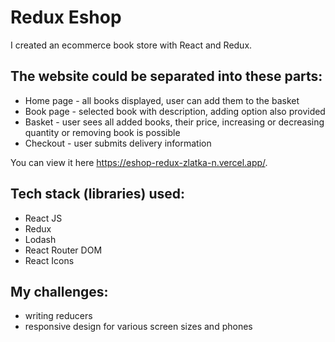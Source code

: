 # Redux Eshop

I created an ecommerce book store with React and Redux.

## The website could be separated into these parts:

- Home page - all books displayed, user can add them to the basket
- Book page - selected book with description, adding option also provided
- Basket - user sees all added books, their price, increasing or decreasing quantity or removing book is possible
- Checkout - user submits delivery information

You can view it here https://eshop-redux-zlatka-n.vercel.app/.

## Tech stack (libraries) used:

- React JS
- Redux
- Lodash
- React Router DOM
- React Icons

## My challenges:

- writing reducers
- responsive design for various screen sizes and phones
